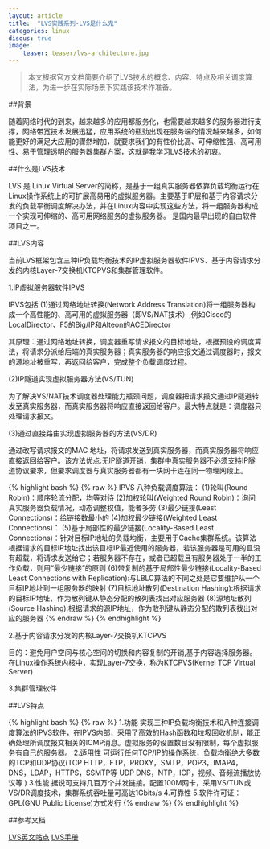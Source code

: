 ```yaml
---
layout: article
title:  "LVS实践系列-LVS是什么鬼"
categories: linux
disqus: true
image:
    teaser: teaser/lvs-architecture.jpg
---
```



>本文根据官方文档简要介绍了LVS技术的概念、内容、特点及相关调度算法，为进一步在实际场景下实践该技术作准备。


##背景

随着网络时代的到来，越来越多的应用都服务化，也需要越来越多的服务器进行支撑，网络带宽技术发展迅猛，应用系统的瓶劲出现在服务端的情况越来越多，如何能更好的满足大应用的骤然增加，就要求我们的有性价比高、可伸缩性强、高可用性、易于管理透明的服务器集群方案，这就是我学习LVS技术的初衷。

##什么是LVS技术

LVS 是 Linux Virtual Server的简称，是基于一组真实服务器依靠负载均衡运行在Linux操作系统上的可扩展高易用的虚拟服务器。主要基于IP层和基于内容请求分发的负载平衡调度解决办法，并在Linux内容中实现这些方法，将一组服务器构成一个实现可伸缩的、高可用网络服务的虚拟服务器。 是国内最早出现的自由软件项目之一。

##LVS内容

当前LVS框架包含三种IP负载均衡技术的IP虚拟服务器软件IPVS、基于内容请求分发的内核Layer-7交换机KTCPVS和集群管理软件。

1.IP虚拟服务器软件IPVS

IPVS包括
(1)通过网络地址转换(Network Address Translation)将一组服务器构成一个高性能的、高可用的虚拟服务器（即VS/NAT技术）,例如Cisco的LocalDirector、F5的Big/IP和Alteon的ACEDirector

其原理：通过网络地址转换，调度器重写请求报文的目标地址，根据预设的调度算法，将请求分派给后端的真实服务器；真实服务器的响应报文通过调度器时，报文的源地址被重写，再返回给客户，完成整个负载调度过程。

(2)IP隧道实现虚拟服务器方法(VS/TUN)

为了解决VS/NAT技术调度器处理能力瓶颈问题，调度器把请求报文通过IP隧道转发至真实服务器，而真实服务器将响应直接返回给客户。最大特点就是：调度器只处理请求报文。

(3)通过直接路由实现虚拟服务器的方法(VS/DR)

通过改写请求报文的MAC 地址，将请求发送到真实服务器，而真实服务器将响应直接返回给客户。该方法优点:无IP隧道开销，集群中真实服务器不必须支持IP隧道协议要求，但要求调度器与真实服务器都有一块网卡连在同一物理网段上。

{% highlight bash %}
{% raw %}
IPVS 八种负载调度算法：
(1)轮叫(Round Robin)：顺序轮流分配，均等对待
(2)加权轮叫(Weighted Round Robin)：询问真实服务器负载情况，动态调整权值，能者多劳
(3)最少链接(Least Connections)：给链接数最小的
(4)加权最少链接(Weighted Least Connections)：
(5)基于局部性的最少链接(Locality-Based Least Connections)：针对目标IP地址的负载均衡，主要用于Cache集群系统。该算法根据请求的目标IP地址找出该目标IP最近使用的服务器，若该服务器是可用的且没有超载，将请求发送给它；若服务器不存在，或者已超载且有服务器处于一半的工作负载，则用“最少链接”的原则
(6)带复制的基于局部性最少链接(Locality-Based Least Connections with Replication):与LBLC算法的不同之处是它要维护从一个目标IP地址到一组服务器的映射
(7)目标地址散列(Destination Hashing):根据请求的目标IP地址，作为散列键从静态分配的散列表找出对应服务器
(8)源地址散列(Source Hashing):根据请求的源IP地址，作为散列键从静态分配的散列表找出对应的服务器
{% endraw %}
{% endhighlight %}

2.基于内容请求分发的内核Layer-7交换机KTCPVS

目的：避免用户空间与核心空间的切换和内容复制的开销,基于内容选择服务器。在Linux操作系统内核中，实现Layer-7交换，称为KTCPVS(Kernel TCP Virtual Server)

3.集群管理软件


##LVS特点

{% highlight bash %}
{% raw %}
1.功能
实现三种IP负载均衡技术和八种连接调度算法的IPVS软件，在IPVS内部，采用了高效的Hash函数和垃圾回收机制，能正确处理所调度报文相关的ICMP消息。虚拟服务的设置数目没有限制，每个虚拟服务有自己的服务器。
2.适用性
可运行任何TCP/IP的操作系统，负载均衡绝大多数的TCP和UDP协议(TCP HTTP，FTP，PROXY，SMTP，POP3，IMAP4，DNS，LDAP，HTTPS，SSMTP等 
UDP DNS，NTP，ICP，视频、音频流播放协议等 )
3.性能
据说可支持几百万个并发链接。配置100M网卡，采用VS/TUN或VS/DR调度技术，集群系统吞吐量可高达1Gbits/s
4.可靠性
5.软件许可证：GPL(GNU Public License)方式发行
{% endraw %}
{% endhighlight %}

##参考文档

[LVS英文站点](http://www.linuxvirtualserver.org/)
[LVS手册](http://zh.linuxvirtualserver.org/handbooks)

